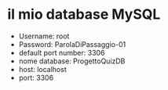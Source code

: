# il mio database MySQL
* Username: root
* Password: ParolaDiPassaggio-01
* default port number: 3306
* nome database: ProgettoQuizDB
* host: localhost
* port: 3306
